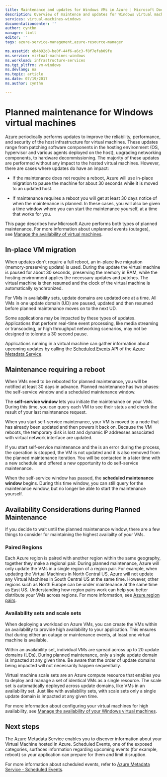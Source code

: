 ```yaml
---
title: Maintenance and updates for Windows VMs in Azure | Microsoft Docs
description: Overview of maintence and updates for Windows virtual machines running in Azure.
services: virtual-machines-windows
documentationcenter: ''
author: cynthn
manager: timlt
editor: ''
tags: azure-service-management,azure-resource-manager

ms.assetid: eb4b92d8-be0f-44f6-a6c3-f8f7efab09fe
ms.service: virtual-machines-windows
ms.workload: infrastructure-services
ms.tgt_pltfrm: vm-windows
ms.devlang: na
ms.topic: article
ms.date: 07/19/2017
ms.author: cynthn

---
```

# Planned maintenance for Windows virtual machines 

Azure periodically performs updates to improve the reliability, performance, and security of the host infrastructure for virtual machines. These updates range from patching software components in the hosting environment (OS, hypervisor and various agents deployed on the host), upgrading networking components, to hardware decommissioning. The majority of these updates are performed without any impact to the hosted virtual machines. However, there are cases where updates do have an impact:

- If the maintenance does not require a reboot, Azure will use in-place migration to pause the machine for about 30 seconds while it is moved to an updated host.

- If maintenance requires a reboot you will get at least 30 days notice of when the maintenance is planned. In these cases, you will also be given a time window where you can start the maintenance yourself, at a time that works for you.

This page describes how Microsoft Azure performs both types of planned maintenance. For more information about unplanned events (outages), see [Manage the availability of virtual machines](manage-availability.md).


## In-place VM migration

When updates don't require a full reboot, an in-place live migration (memory-preserving update) is used. During the update the virtual machine is paused for about 30 seconds, preserving the memory in RAM, while the hosting environment applies the necessary updates and patches. The virtual machine is then resumed and the clock of the virtual machine is automatically synchronized.

For VMs in availability sets, update domains are updated one at a time. All VMs in one update domain (UD) are paused, updated and then resumed before planned maintenance moves on to the next UD.

Some applications may be impacted by these types of updates. Applications that perform real-time event processing, like media streaming or transcoding, or high throughput networking scenarios, may not be designed to tolerate a 30 second pause. <!-- sooooo, what should they do? --> 

Applications running in a virtual machine can gather information about upcoming updates by calling the [Scheduled Events](../virtual-machines-scheduled-events.md) API of the [Azure Metadata Service](../virtual-machines-instancemetadataservice-overview.md).

## Maintenance requiring a reboot

When VMs need to be rebooted for planned maintenance, you will be notified at least 30 days in advance. Planned maintenance has two phases: the self-service window and a scheduled maintenance window.

The **self-service window** lets you initiate the maintenance on your VMs. During this time, you can query each VM to see their status  and check the result of your last maintenance request.

When you start self-service maintenance, your VM is moved to a node that has already been updated and then powers it back on. Because the VM reboots, the temporary disk is lost and dynamic IP addresses associated with virtual network interface are updated.

If you start self-service maintenance and the is an error during the process, the operation is stopped, the VM is not updated and it is also removed from the planned maintenance iteration. You will be contacted in a later time with a new schedule and offered a new opportunity to do self-service maintenance. 


When the self-service window has passed, the **scheduled maintenance window** begins. During this time window, you can still query for the maintenance window, but no longer be able to start the maintenance yourself.



## Availability Considerations during Planned Maintenance 

If you decide to wait until the planned maintenance window, there are a few things to consider for maintaining the highest availailty of your VMs. 

### Paired Regions

Each Azure region is paired with another region within the same geography, together they make a regional pair. During planned maintenance, Azure will only update the VMs in a single region of a region pair. For example, when updating the Virtual Machines in North
Central US, Azure will not update any Virtual Machines in South Central US at the same time. However, other regions such as North Europe can be under maintenance at the same time as East US. Understanding how region pairs work can help you better distribute your VMs across regions. For more information, see [Azure region pairs](https://docs.microsoft.com/azure/best-practices-availability-paired-regions).

### Availability sets and scale sets

When deploying a workload on Azure VMs, you can create the VMs within an availability to provide high availability to your application. This ensures that during either an outage or maintenance events, at least one virtual machine is available.

Within an availability set, individual VMs are spread across up to 20 update domains (UDs). During planned maintenance, only a single update domain is impacted at any given time. Be aware that the order of update domains being impacted will not necessarily happen sequentially. 

Virtual machine scale sets are an Azure compute resource that enables you to deploy and manage a set of identical VMs as a single resource. The scale set is automatically deployed across update domains, like VMs in an availability set. Just like with availability sets, with scale sets only a single update domain is impacted at any given time.

For more information about configuring your virtual machines for high availability, see [Manage the availability of your Windows virtual machines](../linux/manage-availability.md?toc=%2fazure%2fvirtual-machines%2flinux%2ftoc.json).

## Next steps

The Azure Metadata Service enables you to discover information about your Virtual Machine hosted in Azure. Scheduled Events, one of the exposed categories, surfaces information regarding upcoming events (for example, reboot) so your application can prepare for them and limit disruption.

For more information about scheduled events, refer to [Azure Metadata Service - Scheduled Events](../virtual-machines-scheduled-events.md).


